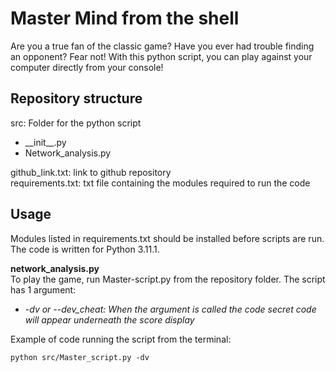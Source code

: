 # Master Mind from the shell
Are you a true fan of the classic game? Have you ever had trouble finding an opponent? Fear not! With this python script, you can play against your computer directly from your console!    

## Repository structure
src: Folder for the python script    
-	\_\_init__.py
- Network_analysis.py

github_link.txt: link to github repository    
requirements.txt: txt file containing the modules required to run the code    

## Usage
Modules listed in requirements.txt should be installed before scripts are run. The code is written for Python 3.11.1.    

__network_analysis.py__     
To play the game, run Master-script.py from the repository folder. The script has 1 argument:    
- _-dv or --dev_cheat: When the argument is called the code secret code will appear underneath the score display_

Example of code running the script from the terminal:    
```
python src/Master_script.py -dv
```
